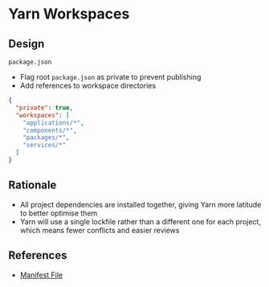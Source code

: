 # Yarn Workspaces

## Design

`package.json`

- Flag root `package.json` as private to prevent publishing
- Add references to workspace directories

```json
{
  "private": true,
  "workspaces": [
    "applications/*",
    "components/*",
    "packages/*",
    "services/*"
  ]
}
```

## Rationale

- All project dependencies are installed together, giving Yarn more latitude to better optimise them
- Yarn will use a single lockfile rather than a different one for each project, which means fewer conflicts and easier reviews

## References

- [Manifest File](https://yarnpkg.com/configuration/manifest)
